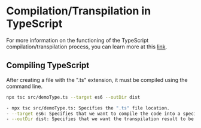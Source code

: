 # Compilation/Transpilation in TypeScript

For more information on the functioning of the TypeScript compilation/transpilation process, you can learn more at this [link](https://www.geeksforgeeks.org/how-typescript-compilation-works/).

## Compiling TypeScript

After creating a file with the ".ts" extension, it must be compiled using the command line.

```bash
npx tsc src/demoType.ts --target es6 --outDir dist

- npx tsc src/demoType.ts: Specifies the ".ts" file location.
- --target es6: Specifies that we want to compile the code into a specific ECMAScript version.
- --outDir dist: Specifies that we want the transpilation result to be saved in a specified folder.



